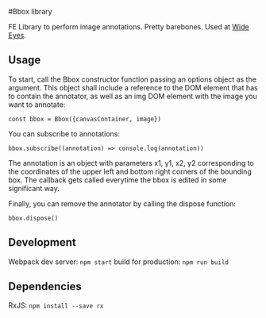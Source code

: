 #Bbox library

FE Library to perform image annotations. Pretty barebones. Used at [Wide Eyes](http://wide-eyes.it).

## Usage

To start, call the Bbox constructor function passing an options object as the argument. This object shall include a reference to the DOM element that has to contain the annotator, as well as an img DOM element with the image you want to annotate:

` const bbox = Bbox({canvasContainer, image}) `

You can subscribe to annotations:

` bbox.subscribe((annotation) => console.log(annotation)) `

The annotation is an object with parameters x1, y1, x2, y2 corresponding to the coordinates of the upper left and bottom right corners of the bounding box. The callback gets called everytime the bbox is edited in some significant way.

Finally, you can remove the annotator by calling the dispose function:

` bbox.dispose() `


## Development

Webpack dev server: `npm start`
build for production: `npm run build`

## Dependencies
 RxJS: `npm install --save rx`
